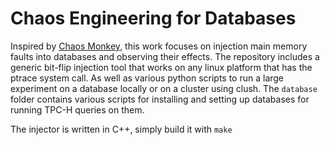 # Chaos Engineering for Databases

Inspired by [Chaos Monkey](https://github.com/netflix/chaosmonkey), this work focuses on injection main memory faults into databases and observing their effects. The repository includes a generic bit-flip injection tool that works on any linux platform that has the ptrace system call. As well as various python scripts to run a large experiment on a database locally or on a cluster using clush. The `database` folder contains various scripts for installing and setting up databases for running TPC-H queries on them.

The injector is written in C++, simply build it with `make`
